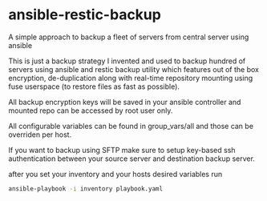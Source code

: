 # ansible-restic-backup
A simple approach to backup a fleet of servers from central server using ansible

This is just a backup strategy I invented and used to backup hundred of servers using ansible and restic backup utility which features out of the box encryption, de-duplication along with real-time repository mounting using fuse userspace (to restore files as fast as possible).

All backup encryption keys will be saved in your ansible controller and mounted repo can be accessed by root user only.

All configurable variables can be found in group_vars/all and those can be overriden per host.

If you want to backup using SFTP make sure to setup key-based ssh authentication between your source server and destination backup server.

after you set your inventory and your hosts desired variables run
```bash
ansible-playbook -i inventory playbook.yaml
```
